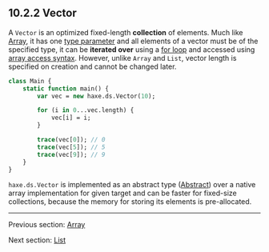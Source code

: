 ## 10.2.2 Vector

A `Vector` is an optimized fixed-length **collection** of elements. Much like [Array](std-Array.md), it has one [type parameter](type-system-type-parameters.md) and all elements of a vector must be of the specified type, it can be **iterated over** using a [for loop](expression-for.md) and accessed using [array access syntax](types-abstract-array-access.md). However, unlike `Array` and `List`, vector length is specified on creation and cannot be changed later.

```haxe
class Main {
    static function main() {
        var vec = new haxe.ds.Vector(10);

        for (i in 0...vec.length) {
            vec[i] = i;
        }

        trace(vec[0]); // 0
        trace(vec[5]); // 5
        trace(vec[9]); // 9
    }
}

```

`haxe.ds.Vector` is implemented as an abstract type ([Abstract](types-abstract.md)) over a native array implementation for given target and can be faster for fixed-size collections, because the memory for storing its elements is pre-allocated.

---

Previous section: [Array](std-Array.md)

Next section: [List](std-List.md)